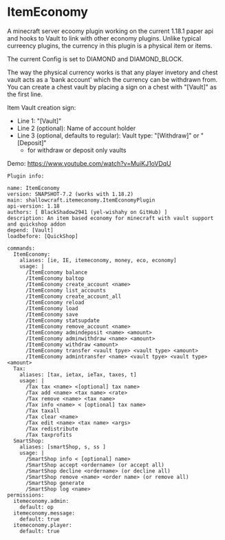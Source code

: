 # ItemEconomy

A minecraft server ecoomy plugin working on the current 1.18.1 paper api and hooks to Vault to link with other economy plugins.
Unlike typical curreency plugins, the currency in this plugin is a physical item or items.

The current Config is set to DIAMOND and DIAMOND_BLOCK.

The way the physical currency works is that any player invetory and chest vault acts as a 'bank account' which the currency can be withdrawn from. You can create a chest vault
by placing a sign on a chest with "[Vault]" as the first line.

Item Vault creation sign:
  - Line 1: "[Vault]"
  - Line 2 (optional): Name of account holder
  - Line 3 (optional, defaults to regular): Vault type: "[Withdraw]" or "[Deposit]" 
    - for withdraw or deposit only vaults

Demo: https://www.youtube.com/watch?v=MuiKJ1oVDqU
```
Plugin info:

name: ItemEconomy
version: SNAPSHOT-7.2 (works with 1.18.2)
main: shallowcraft.itemeconomy.ItemEconomyPlugin
api-version: 1.18
authors: [ BlackShadow2941 (yel-wishahy on GitHub) ]
description: An item based economy for minecraft with vault support and quickshop addon
depend: [Vault]
loadbefore: [QuickShop]

commands:
  ItemEconomy:
    aliases: [ie, IE, itemeconomy, money, eco, economy]
    usage: |
      /ItemEconomy balance
      /ItemEconomy baltop
      /ItemEconomy create_account <name>
      /ItemEconomy list_accounts
      /ItemEconomy create_account_all
      /ItemEconomy reload
      /ItemEconomy load
      /ItemEconomy save
      /ItemEconomy statsupdate
      /ItemEconomy remove_account <name>
      /ItemEconomy admindeposit <name> <amount>
      /ItemEconomy adminwithdraw <name> <amount>
      /ItemEconomy withdraw <amount>
      /ItemEconomy transfer <vault tpye> <vault type> <amount>
      /ItemEconomy admintransfer <name> <vault tpye> <vault type> <amount>
  Tax:
    aliases: [tax, ietax, ieTax, taxes, t]
    usage: |
      /Tax tax <name> <[optional] tax name>
      /Tax add <name> <tax name> <rate>
      /Tax remove <name> <tax name>
      /Tax info <name> < [optional] tax name>
      /Tax taxall
      /Tax clear <name>
      /Tax edit <name> <tax name> <args>
      /Tax redistribute
      /Tax taxprofits
  SmartShop:
    aliases: [smartShop, s, ss ]
    usage: |
      /SmartShop info < [optional] name>
      /SmartShop accept <ordername> (or accept all)
      /SmartShop decline <ordername> (or decline all)
      /SmartShop remove <name> <order name> (or remove all)
      /SmartShop generate
      /SmartShop log <name>
permissions:
  itemeconomy.admin:
    default: op
  itemeconomy.message:
    default: true
  itemeconomy.player:
    default: true
```
